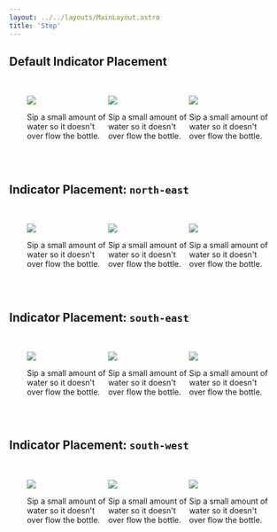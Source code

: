 ```yaml
---
layout: ../../layouts/MainLayout.astro
title: 'Step'
---
```


<style>
  div.preview {
    display: grid;
    grid-template-columns: repeat(3, 1fr);
    padding: 2rem;
  }
</style>
## Default Indicator Placement
<div class="preview">
  <cc-step step="1">
    <img src="/bird.jpg" role="presentation" slot="image">
    <p>
      Sip a small amount of water so it doesn't over flow the bottle.
    </p>
  </cc-step>
  <cc-step step="2">
    <img src="/bird.jpg" role="presentation" slot="image">
    <p>
      Sip a small amount of water so it doesn't over flow the bottle.
    </p>
  </cc-step>
  <cc-step step="3">
    <img src="/bird.jpg" role="presentation" slot="image">
    <p>
      Sip a small amount of water so it doesn't over flow the bottle.
    </p>
  </cc-step>
</div>

## Indicator Placement: `north-east`
<div class="preview">
  <cc-step step="1" indicator-placement="north-east">
    <img src="/bird.jpg" role="presentation" slot="image">
    <p>
      Sip a small amount of water so it doesn't over flow the bottle.
    </p>
  </cc-step>
  <cc-step step="2" indicator-placement="north-east">
    <img src="/bird.jpg" role="presentation" slot="image">
    <p>
      Sip a small amount of water so it doesn't over flow the bottle.
    </p>
  </cc-step>
  <cc-step step="3" indicator-placement="north-east">
    <img src="/bird.jpg" role="presentation" slot="image">
    <p>
      Sip a small amount of water so it doesn't over flow the bottle.
    </p>
  </cc-step>
</div>

## Indicator Placement: `south-east`
<div class="preview">
  <cc-step step="1" indicator-placement="south-east">
    <img src="/bird.jpg" role="presentation" slot="image">
    <p>
      Sip a small amount of water so it doesn't over flow the bottle.
    </p>
  </cc-step>
  <cc-step step="2" indicator-placement="south-east">
    <img src="/bird.jpg" role="presentation" slot="image">
    <p>
      Sip a small amount of water so it doesn't over flow the bottle.
    </p>
  </cc-step>
  <cc-step step="3" indicator-placement="south-east">
    <img src="/bird.jpg" role="presentation" slot="image">
    <p>
      Sip a small amount of water so it doesn't over flow the bottle.
    </p>
  </cc-step>
</div>

## Indicator Placement: `south-west`
<div class="preview">
  <cc-step step="1" indicator-placement="south-west">
    <img src="/bird.jpg" role="presentation" slot="image">
    <p>
      Sip a small amount of water so it doesn't over flow the bottle.
    </p>
  </cc-step>
  <cc-step step="2" indicator-placement="south-west">
    <img src="/bird.jpg" role="presentation" slot="image">
    <p>
      Sip a small amount of water so it doesn't over flow the bottle.
    </p>
  </cc-step>
  <cc-step step="3" indicator-placement="south-west">
    <img src="/bird.jpg" role="presentation" slot="image">
    <p>
      Sip a small amount of water so it doesn't over flow the bottle.
    </p>
  </cc-step>
</div>

```html
```

